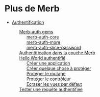 # Plus de Merb

<ul class='toc'>
	<li><a href='/fr/merb-more/authentication'>Authentification</a></li>
	<ul style="list-style-type: none; list-style-image: none; list-style-position: outside;"><li><a href="/fr/merb-more/authentication#merbauth_gems">Merb-auth gems</a><ul style="list-style-type: none; list-style-image: none; list-style-position: outside;"><li><a href="/fr/merb-more/authentication#merbauthcore">merb-auth-core</a></li><li><a href="/fr/merb-more/authentication#merbauthmore">merb-auth-more</a></li><li><a href="/fr/merb-more/authentication#merbauthslicepassword">merb-auth-slice-password</a></li></ul></li><li><a href="/fr/merb-more/authentication#authentification_dans_la_couche_merb">Authentification dans la couche Merb</a></li><li><a href="/fr/merb-more/authentication#hello_world_authentifi%C3%A9">Hello World authentifié</a><ul style="list-style-type: none; list-style-image: none; list-style-position: outside;"><li><a href="/fr/merb-more/authentication#cr%C3%A9er_une_application">Créer une application</a></li><li><a href="/fr/merb-more/authentication#cr%C3%A9er_quelque_chose_%C3%A0_prot%C3%A9ger">Créer quelque chose à protéger</a></li><li><a href="/fr/merb-more/authentication#prot%C3%A9ger_le_routage">Protéger le routage</a></li><li><a href="/fr/merb-more/authentication#prot%C3%A9ger_le_contr%C3%B4leur">Protéger le contrôleur</a></li><li><a href="/fr/merb-more/authentication#ecraser_les_vues_par_d%C3%A9faut">Ecraser les vues par défaut</a></li></ul></li><li><a href="/fr/merb-more/authentication#tester_une_requ%C3%AAte_authentifi%C3%A9e">Tester une requête authentifiée</a></li></ul>
</ul>